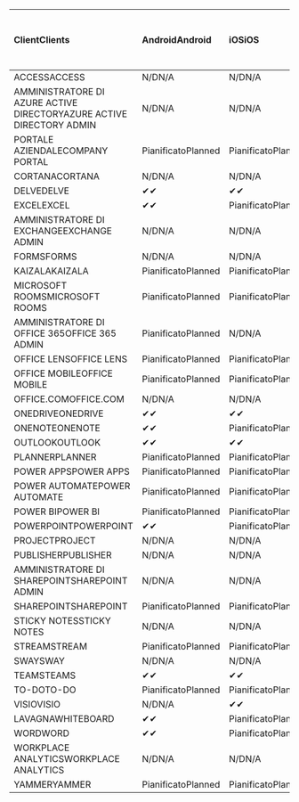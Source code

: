 <!-- This file is generated automatically. Changes made to this file will be overwritten.-->
|<span data-ttu-id="c046f-101">Client</span><span class="sxs-lookup"><span data-stu-id="c046f-101">Clients</span></span>|<span data-ttu-id="c046f-102">Android</span><span class="sxs-lookup"><span data-stu-id="c046f-102">Android</span></span>|<span data-ttu-id="c046f-103">iOS</span><span class="sxs-lookup"><span data-stu-id="c046f-103">iOS</span></span>|<span data-ttu-id="c046f-104">Mac</span><span class="sxs-lookup"><span data-stu-id="c046f-104">Mac</span></span>|<span data-ttu-id="c046f-105">Windows 10</span><span class="sxs-lookup"><span data-stu-id="c046f-105">Windows 10</span></span><br><span data-ttu-id="c046f-106">Desktop</span><span class="sxs-lookup"><span data-stu-id="c046f-106">Desktop</span></span>|<span data-ttu-id="c046f-107">Windows 10</span><span class="sxs-lookup"><span data-stu-id="c046f-107">Windows 10</span></span><br><span data-ttu-id="c046f-108">App moderne</span><span class="sxs-lookup"><span data-stu-id="c046f-108">Modern Apps</span></span>|
|:-|:-|:-|:-|:-|:-|
|<span data-ttu-id="c046f-109">ACCESS</span><span class="sxs-lookup"><span data-stu-id="c046f-109">ACCESS</span></span>|<span data-ttu-id="c046f-110">N/D</span><span class="sxs-lookup"><span data-stu-id="c046f-110">N/A</span></span>|<span data-ttu-id="c046f-111">N/D</span><span class="sxs-lookup"><span data-stu-id="c046f-111">N/A</span></span>|<span data-ttu-id="c046f-112">N/D</span><span class="sxs-lookup"><span data-stu-id="c046f-112">N/A</span></span>|<span data-ttu-id="c046f-113">Pianificato</span><span class="sxs-lookup"><span data-stu-id="c046f-113">Planned</span></span>|<span data-ttu-id="c046f-114">N/D</span><span class="sxs-lookup"><span data-stu-id="c046f-114">N/A</span></span>|
|<span data-ttu-id="c046f-115">AMMINISTRATORE DI AZURE ACTIVE DIRECTORY</span><span class="sxs-lookup"><span data-stu-id="c046f-115">AZURE ACTIVE DIRECTORY ADMIN</span></span>|<span data-ttu-id="c046f-116">N/D</span><span class="sxs-lookup"><span data-stu-id="c046f-116">N/A</span></span>|<span data-ttu-id="c046f-117">N/D</span><span class="sxs-lookup"><span data-stu-id="c046f-117">N/A</span></span>|<span data-ttu-id="c046f-118">N/D</span><span class="sxs-lookup"><span data-stu-id="c046f-118">N/A</span></span>|<span data-ttu-id="c046f-119">Pianificato</span><span class="sxs-lookup"><span data-stu-id="c046f-119">Planned</span></span>|<span data-ttu-id="c046f-120">N/D</span><span class="sxs-lookup"><span data-stu-id="c046f-120">N/A</span></span>|
|<span data-ttu-id="c046f-121">PORTALE AZIENDALE</span><span class="sxs-lookup"><span data-stu-id="c046f-121">COMPANY PORTAL</span></span>|<span data-ttu-id="c046f-122">Pianificato</span><span class="sxs-lookup"><span data-stu-id="c046f-122">Planned</span></span>|<span data-ttu-id="c046f-123">Pianificato</span><span class="sxs-lookup"><span data-stu-id="c046f-123">Planned</span></span>|<span data-ttu-id="c046f-124">Pianificato</span><span class="sxs-lookup"><span data-stu-id="c046f-124">Planned</span></span>|<span data-ttu-id="c046f-125">N/D</span><span class="sxs-lookup"><span data-stu-id="c046f-125">N/A</span></span>|<span data-ttu-id="c046f-126">Pianificato</span><span class="sxs-lookup"><span data-stu-id="c046f-126">Planned</span></span>|
|<span data-ttu-id="c046f-127">CORTANA</span><span class="sxs-lookup"><span data-stu-id="c046f-127">CORTANA</span></span>|<span data-ttu-id="c046f-128">N/D</span><span class="sxs-lookup"><span data-stu-id="c046f-128">N/A</span></span>|<span data-ttu-id="c046f-129">N/D</span><span class="sxs-lookup"><span data-stu-id="c046f-129">N/A</span></span>|<span data-ttu-id="c046f-130">N/D</span><span class="sxs-lookup"><span data-stu-id="c046f-130">N/A</span></span>|<span data-ttu-id="c046f-131">N/D</span><span class="sxs-lookup"><span data-stu-id="c046f-131">N/A</span></span>|<span data-ttu-id="c046f-132">Pianificato</span><span class="sxs-lookup"><span data-stu-id="c046f-132">Planned</span></span>|
|<span data-ttu-id="c046f-133">DELVE</span><span class="sxs-lookup"><span data-stu-id="c046f-133">DELVE</span></span>|<span data-ttu-id="c046f-134">✔</span><span class="sxs-lookup"><span data-stu-id="c046f-134">✔</span></span>|<span data-ttu-id="c046f-135">✔</span><span class="sxs-lookup"><span data-stu-id="c046f-135">✔</span></span>|<span data-ttu-id="c046f-136">N/D</span><span class="sxs-lookup"><span data-stu-id="c046f-136">N/A</span></span>|<span data-ttu-id="c046f-137">N/D</span><span class="sxs-lookup"><span data-stu-id="c046f-137">N/A</span></span>|<span data-ttu-id="c046f-138">N/D</span><span class="sxs-lookup"><span data-stu-id="c046f-138">N/A</span></span>|
|<span data-ttu-id="c046f-139">EXCEL</span><span class="sxs-lookup"><span data-stu-id="c046f-139">EXCEL</span></span>|<span data-ttu-id="c046f-140">✔</span><span class="sxs-lookup"><span data-stu-id="c046f-140">✔</span></span>|<span data-ttu-id="c046f-141">Pianificato</span><span class="sxs-lookup"><span data-stu-id="c046f-141">Planned</span></span>|<span data-ttu-id="c046f-142">Pianificato</span><span class="sxs-lookup"><span data-stu-id="c046f-142">Planned</span></span>|<span data-ttu-id="c046f-143">Pianificato</span><span class="sxs-lookup"><span data-stu-id="c046f-143">Planned</span></span>|<span data-ttu-id="c046f-144">N/D</span><span class="sxs-lookup"><span data-stu-id="c046f-144">N/A</span></span>|
|<span data-ttu-id="c046f-145">AMMINISTRATORE DI EXCHANGE</span><span class="sxs-lookup"><span data-stu-id="c046f-145">EXCHANGE ADMIN</span></span>|<span data-ttu-id="c046f-146">N/D</span><span class="sxs-lookup"><span data-stu-id="c046f-146">N/A</span></span>|<span data-ttu-id="c046f-147">N/D</span><span class="sxs-lookup"><span data-stu-id="c046f-147">N/A</span></span>|<span data-ttu-id="c046f-148">N/D</span><span class="sxs-lookup"><span data-stu-id="c046f-148">N/A</span></span>|<span data-ttu-id="c046f-149">✔</span><span class="sxs-lookup"><span data-stu-id="c046f-149">✔</span></span>|<span data-ttu-id="c046f-150">N/D</span><span class="sxs-lookup"><span data-stu-id="c046f-150">N/A</span></span>|
|<span data-ttu-id="c046f-151">FORMS</span><span class="sxs-lookup"><span data-stu-id="c046f-151">FORMS</span></span>|<span data-ttu-id="c046f-152">N/D</span><span class="sxs-lookup"><span data-stu-id="c046f-152">N/A</span></span>|<span data-ttu-id="c046f-153">N/D</span><span class="sxs-lookup"><span data-stu-id="c046f-153">N/A</span></span>|<span data-ttu-id="c046f-154">N/D</span><span class="sxs-lookup"><span data-stu-id="c046f-154">N/A</span></span>|<span data-ttu-id="c046f-155">N/D</span><span class="sxs-lookup"><span data-stu-id="c046f-155">N/A</span></span>|<span data-ttu-id="c046f-156">N/D</span><span class="sxs-lookup"><span data-stu-id="c046f-156">N/A</span></span>|
|<span data-ttu-id="c046f-157">KAIZALA</span><span class="sxs-lookup"><span data-stu-id="c046f-157">KAIZALA</span></span>|<span data-ttu-id="c046f-158">Pianificato</span><span class="sxs-lookup"><span data-stu-id="c046f-158">Planned</span></span>|<span data-ttu-id="c046f-159">Pianificato</span><span class="sxs-lookup"><span data-stu-id="c046f-159">Planned</span></span>|<span data-ttu-id="c046f-160">N/D</span><span class="sxs-lookup"><span data-stu-id="c046f-160">N/A</span></span>|<span data-ttu-id="c046f-161">N/D</span><span class="sxs-lookup"><span data-stu-id="c046f-161">N/A</span></span>|<span data-ttu-id="c046f-162">N/D</span><span class="sxs-lookup"><span data-stu-id="c046f-162">N/A</span></span>|
|<span data-ttu-id="c046f-163">MICROSOFT ROOMS</span><span class="sxs-lookup"><span data-stu-id="c046f-163">MICROSOFT ROOMS</span></span>|<span data-ttu-id="c046f-164">Pianificato</span><span class="sxs-lookup"><span data-stu-id="c046f-164">Planned</span></span>|<span data-ttu-id="c046f-165">Pianificato</span><span class="sxs-lookup"><span data-stu-id="c046f-165">Planned</span></span>|<span data-ttu-id="c046f-166">N/D</span><span class="sxs-lookup"><span data-stu-id="c046f-166">N/A</span></span>|<span data-ttu-id="c046f-167">N/D</span><span class="sxs-lookup"><span data-stu-id="c046f-167">N/A</span></span>|<span data-ttu-id="c046f-168">N/D</span><span class="sxs-lookup"><span data-stu-id="c046f-168">N/A</span></span>|
|<span data-ttu-id="c046f-169">AMMINISTRATORE DI OFFICE 365</span><span class="sxs-lookup"><span data-stu-id="c046f-169">OFFICE 365 ADMIN</span></span>|<span data-ttu-id="c046f-170">Pianificato</span><span class="sxs-lookup"><span data-stu-id="c046f-170">Planned</span></span>|<span data-ttu-id="c046f-171">N/D</span><span class="sxs-lookup"><span data-stu-id="c046f-171">N/A</span></span>|<span data-ttu-id="c046f-172">N/D</span><span class="sxs-lookup"><span data-stu-id="c046f-172">N/A</span></span>|<span data-ttu-id="c046f-173">N/D</span><span class="sxs-lookup"><span data-stu-id="c046f-173">N/A</span></span>|<span data-ttu-id="c046f-174">N/D</span><span class="sxs-lookup"><span data-stu-id="c046f-174">N/A</span></span>|
|<span data-ttu-id="c046f-175">OFFICE LENS</span><span class="sxs-lookup"><span data-stu-id="c046f-175">OFFICE LENS</span></span>|<span data-ttu-id="c046f-176">Pianificato</span><span class="sxs-lookup"><span data-stu-id="c046f-176">Planned</span></span>|<span data-ttu-id="c046f-177">Pianificato</span><span class="sxs-lookup"><span data-stu-id="c046f-177">Planned</span></span>|<span data-ttu-id="c046f-178">N/D</span><span class="sxs-lookup"><span data-stu-id="c046f-178">N/A</span></span>|<span data-ttu-id="c046f-179">N/D</span><span class="sxs-lookup"><span data-stu-id="c046f-179">N/A</span></span>|<span data-ttu-id="c046f-180">N/D</span><span class="sxs-lookup"><span data-stu-id="c046f-180">N/A</span></span>|
|<span data-ttu-id="c046f-181">OFFICE MOBILE</span><span class="sxs-lookup"><span data-stu-id="c046f-181">OFFICE MOBILE</span></span>|<span data-ttu-id="c046f-182">Pianificato</span><span class="sxs-lookup"><span data-stu-id="c046f-182">Planned</span></span>|<span data-ttu-id="c046f-183">Pianificato</span><span class="sxs-lookup"><span data-stu-id="c046f-183">Planned</span></span>|<span data-ttu-id="c046f-184">N/D</span><span class="sxs-lookup"><span data-stu-id="c046f-184">N/A</span></span>|<span data-ttu-id="c046f-185">N/D</span><span class="sxs-lookup"><span data-stu-id="c046f-185">N/A</span></span>|<span data-ttu-id="c046f-186">N/D</span><span class="sxs-lookup"><span data-stu-id="c046f-186">N/A</span></span>|
|<span data-ttu-id="c046f-187">OFFICE.COM</span><span class="sxs-lookup"><span data-stu-id="c046f-187">OFFICE.COM</span></span>|<span data-ttu-id="c046f-188">N/D</span><span class="sxs-lookup"><span data-stu-id="c046f-188">N/A</span></span>|<span data-ttu-id="c046f-189">N/D</span><span class="sxs-lookup"><span data-stu-id="c046f-189">N/A</span></span>|<span data-ttu-id="c046f-190">N/D</span><span class="sxs-lookup"><span data-stu-id="c046f-190">N/A</span></span>|<span data-ttu-id="c046f-191">N/D</span><span class="sxs-lookup"><span data-stu-id="c046f-191">N/A</span></span>|<span data-ttu-id="c046f-192">Pianificato</span><span class="sxs-lookup"><span data-stu-id="c046f-192">Planned</span></span>|
|<span data-ttu-id="c046f-193">ONEDRIVE</span><span class="sxs-lookup"><span data-stu-id="c046f-193">ONEDRIVE</span></span>|<span data-ttu-id="c046f-194">✔</span><span class="sxs-lookup"><span data-stu-id="c046f-194">✔</span></span>|<span data-ttu-id="c046f-195">✔</span><span class="sxs-lookup"><span data-stu-id="c046f-195">✔</span></span>|<span data-ttu-id="c046f-196">✔</span><span class="sxs-lookup"><span data-stu-id="c046f-196">✔</span></span>|<span data-ttu-id="c046f-197">✔</span><span class="sxs-lookup"><span data-stu-id="c046f-197">✔</span></span>|<span data-ttu-id="c046f-198">Pianificato</span><span class="sxs-lookup"><span data-stu-id="c046f-198">Planned</span></span>|
|<span data-ttu-id="c046f-199">ONENOTE</span><span class="sxs-lookup"><span data-stu-id="c046f-199">ONENOTE</span></span>|<span data-ttu-id="c046f-200">✔</span><span class="sxs-lookup"><span data-stu-id="c046f-200">✔</span></span>|<span data-ttu-id="c046f-201">Pianificato</span><span class="sxs-lookup"><span data-stu-id="c046f-201">Planned</span></span>|<span data-ttu-id="c046f-202">Pianificato</span><span class="sxs-lookup"><span data-stu-id="c046f-202">Planned</span></span>|<span data-ttu-id="c046f-203">Pianificato</span><span class="sxs-lookup"><span data-stu-id="c046f-203">Planned</span></span>|<span data-ttu-id="c046f-204">Pianificato</span><span class="sxs-lookup"><span data-stu-id="c046f-204">Planned</span></span>|
|<span data-ttu-id="c046f-205">OUTLOOK</span><span class="sxs-lookup"><span data-stu-id="c046f-205">OUTLOOK</span></span>|<span data-ttu-id="c046f-206">✔</span><span class="sxs-lookup"><span data-stu-id="c046f-206">✔</span></span>|<span data-ttu-id="c046f-207">✔</span><span class="sxs-lookup"><span data-stu-id="c046f-207">✔</span></span>|<span data-ttu-id="c046f-208">Pianificato</span><span class="sxs-lookup"><span data-stu-id="c046f-208">Planned</span></span>|<span data-ttu-id="c046f-209">Pianificato</span><span class="sxs-lookup"><span data-stu-id="c046f-209">Planned</span></span>|<span data-ttu-id="c046f-210">Pianificato</span><span class="sxs-lookup"><span data-stu-id="c046f-210">Planned</span></span>|
|<span data-ttu-id="c046f-211">PLANNER</span><span class="sxs-lookup"><span data-stu-id="c046f-211">PLANNER</span></span>|<span data-ttu-id="c046f-212">Pianificato</span><span class="sxs-lookup"><span data-stu-id="c046f-212">Planned</span></span>|<span data-ttu-id="c046f-213">Pianificato</span><span class="sxs-lookup"><span data-stu-id="c046f-213">Planned</span></span>|<span data-ttu-id="c046f-214">N/D</span><span class="sxs-lookup"><span data-stu-id="c046f-214">N/A</span></span>|<span data-ttu-id="c046f-215">N/D</span><span class="sxs-lookup"><span data-stu-id="c046f-215">N/A</span></span>|<span data-ttu-id="c046f-216">N/D</span><span class="sxs-lookup"><span data-stu-id="c046f-216">N/A</span></span>|
|<span data-ttu-id="c046f-217">POWER APPS</span><span class="sxs-lookup"><span data-stu-id="c046f-217">POWER APPS</span></span>|<span data-ttu-id="c046f-218">Pianificato</span><span class="sxs-lookup"><span data-stu-id="c046f-218">Planned</span></span>|<span data-ttu-id="c046f-219">Pianificato</span><span class="sxs-lookup"><span data-stu-id="c046f-219">Planned</span></span>|<span data-ttu-id="c046f-220">N/D</span><span class="sxs-lookup"><span data-stu-id="c046f-220">N/A</span></span>|<span data-ttu-id="c046f-221">N/D</span><span class="sxs-lookup"><span data-stu-id="c046f-221">N/A</span></span>|<span data-ttu-id="c046f-222">Pianificato</span><span class="sxs-lookup"><span data-stu-id="c046f-222">Planned</span></span>|
|<span data-ttu-id="c046f-223">POWER AUTOMATE</span><span class="sxs-lookup"><span data-stu-id="c046f-223">POWER AUTOMATE</span></span>|<span data-ttu-id="c046f-224">Pianificato</span><span class="sxs-lookup"><span data-stu-id="c046f-224">Planned</span></span>|<span data-ttu-id="c046f-225">Pianificato</span><span class="sxs-lookup"><span data-stu-id="c046f-225">Planned</span></span>|<span data-ttu-id="c046f-226">N/D</span><span class="sxs-lookup"><span data-stu-id="c046f-226">N/A</span></span>|<span data-ttu-id="c046f-227">N/D</span><span class="sxs-lookup"><span data-stu-id="c046f-227">N/A</span></span>|<span data-ttu-id="c046f-228">N/D</span><span class="sxs-lookup"><span data-stu-id="c046f-228">N/A</span></span>|
|<span data-ttu-id="c046f-229">POWER BI</span><span class="sxs-lookup"><span data-stu-id="c046f-229">POWER BI</span></span>|<span data-ttu-id="c046f-230">Pianificato</span><span class="sxs-lookup"><span data-stu-id="c046f-230">Planned</span></span>|<span data-ttu-id="c046f-231">Pianificato</span><span class="sxs-lookup"><span data-stu-id="c046f-231">Planned</span></span>|<span data-ttu-id="c046f-232">N/D</span><span class="sxs-lookup"><span data-stu-id="c046f-232">N/A</span></span>|<span data-ttu-id="c046f-233">Pianificato</span><span class="sxs-lookup"><span data-stu-id="c046f-233">Planned</span></span>|<span data-ttu-id="c046f-234">Pianificato</span><span class="sxs-lookup"><span data-stu-id="c046f-234">Planned</span></span>|
|<span data-ttu-id="c046f-235">POWERPOINT</span><span class="sxs-lookup"><span data-stu-id="c046f-235">POWERPOINT</span></span>|<span data-ttu-id="c046f-236">✔</span><span class="sxs-lookup"><span data-stu-id="c046f-236">✔</span></span>|<span data-ttu-id="c046f-237">Pianificato</span><span class="sxs-lookup"><span data-stu-id="c046f-237">Planned</span></span>|<span data-ttu-id="c046f-238">Pianificato</span><span class="sxs-lookup"><span data-stu-id="c046f-238">Planned</span></span>|<span data-ttu-id="c046f-239">Pianificato</span><span class="sxs-lookup"><span data-stu-id="c046f-239">Planned</span></span>|<span data-ttu-id="c046f-240">N/D</span><span class="sxs-lookup"><span data-stu-id="c046f-240">N/A</span></span>|
|<span data-ttu-id="c046f-241">PROJECT</span><span class="sxs-lookup"><span data-stu-id="c046f-241">PROJECT</span></span>|<span data-ttu-id="c046f-242">N/D</span><span class="sxs-lookup"><span data-stu-id="c046f-242">N/A</span></span>|<span data-ttu-id="c046f-243">N/D</span><span class="sxs-lookup"><span data-stu-id="c046f-243">N/A</span></span>|<span data-ttu-id="c046f-244">N/D</span><span class="sxs-lookup"><span data-stu-id="c046f-244">N/A</span></span>|<span data-ttu-id="c046f-245">Pianificato</span><span class="sxs-lookup"><span data-stu-id="c046f-245">Planned</span></span>|<span data-ttu-id="c046f-246">N/D</span><span class="sxs-lookup"><span data-stu-id="c046f-246">N/A</span></span>|
|<span data-ttu-id="c046f-247">PUBLISHER</span><span class="sxs-lookup"><span data-stu-id="c046f-247">PUBLISHER</span></span>|<span data-ttu-id="c046f-248">N/D</span><span class="sxs-lookup"><span data-stu-id="c046f-248">N/A</span></span>|<span data-ttu-id="c046f-249">N/D</span><span class="sxs-lookup"><span data-stu-id="c046f-249">N/A</span></span>|<span data-ttu-id="c046f-250">N/D</span><span class="sxs-lookup"><span data-stu-id="c046f-250">N/A</span></span>|<span data-ttu-id="c046f-251">✔</span><span class="sxs-lookup"><span data-stu-id="c046f-251">✔</span></span>|<span data-ttu-id="c046f-252">N/D</span><span class="sxs-lookup"><span data-stu-id="c046f-252">N/A</span></span>|
|<span data-ttu-id="c046f-253">AMMINISTRATORE DI SHAREPOINT</span><span class="sxs-lookup"><span data-stu-id="c046f-253">SHAREPOINT ADMIN</span></span>|<span data-ttu-id="c046f-254">N/D</span><span class="sxs-lookup"><span data-stu-id="c046f-254">N/A</span></span>|<span data-ttu-id="c046f-255">N/D</span><span class="sxs-lookup"><span data-stu-id="c046f-255">N/A</span></span>|<span data-ttu-id="c046f-256">N/D</span><span class="sxs-lookup"><span data-stu-id="c046f-256">N/A</span></span>|<span data-ttu-id="c046f-257">Pianificato</span><span class="sxs-lookup"><span data-stu-id="c046f-257">Planned</span></span>|<span data-ttu-id="c046f-258">N/D</span><span class="sxs-lookup"><span data-stu-id="c046f-258">N/A</span></span>|
|<span data-ttu-id="c046f-259">SHAREPOINT</span><span class="sxs-lookup"><span data-stu-id="c046f-259">SHAREPOINT</span></span>|<span data-ttu-id="c046f-260">Pianificato</span><span class="sxs-lookup"><span data-stu-id="c046f-260">Planned</span></span>|<span data-ttu-id="c046f-261">Pianificato</span><span class="sxs-lookup"><span data-stu-id="c046f-261">Planned</span></span>|<span data-ttu-id="c046f-262">N/D</span><span class="sxs-lookup"><span data-stu-id="c046f-262">N/A</span></span>|<span data-ttu-id="c046f-263">N/D</span><span class="sxs-lookup"><span data-stu-id="c046f-263">N/A</span></span>|<span data-ttu-id="c046f-264">N/D</span><span class="sxs-lookup"><span data-stu-id="c046f-264">N/A</span></span>|
|<span data-ttu-id="c046f-265">STICKY NOTES</span><span class="sxs-lookup"><span data-stu-id="c046f-265">STICKY NOTES</span></span>|<span data-ttu-id="c046f-266">N/D</span><span class="sxs-lookup"><span data-stu-id="c046f-266">N/A</span></span>|<span data-ttu-id="c046f-267">N/D</span><span class="sxs-lookup"><span data-stu-id="c046f-267">N/A</span></span>|<span data-ttu-id="c046f-268">N/D</span><span class="sxs-lookup"><span data-stu-id="c046f-268">N/A</span></span>|<span data-ttu-id="c046f-269">N/D</span><span class="sxs-lookup"><span data-stu-id="c046f-269">N/A</span></span>|<span data-ttu-id="c046f-270">Pianificato</span><span class="sxs-lookup"><span data-stu-id="c046f-270">Planned</span></span>|
|<span data-ttu-id="c046f-271">STREAM</span><span class="sxs-lookup"><span data-stu-id="c046f-271">STREAM</span></span>|<span data-ttu-id="c046f-272">Pianificato</span><span class="sxs-lookup"><span data-stu-id="c046f-272">Planned</span></span>|<span data-ttu-id="c046f-273">Pianificato</span><span class="sxs-lookup"><span data-stu-id="c046f-273">Planned</span></span>|<span data-ttu-id="c046f-274">N/D</span><span class="sxs-lookup"><span data-stu-id="c046f-274">N/A</span></span>|<span data-ttu-id="c046f-275">N/D</span><span class="sxs-lookup"><span data-stu-id="c046f-275">N/A</span></span>|<span data-ttu-id="c046f-276">N/D</span><span class="sxs-lookup"><span data-stu-id="c046f-276">N/A</span></span>|
|<span data-ttu-id="c046f-277">SWAY</span><span class="sxs-lookup"><span data-stu-id="c046f-277">SWAY</span></span>|<span data-ttu-id="c046f-278">N/D</span><span class="sxs-lookup"><span data-stu-id="c046f-278">N/A</span></span>|<span data-ttu-id="c046f-279">N/D</span><span class="sxs-lookup"><span data-stu-id="c046f-279">N/A</span></span>|<span data-ttu-id="c046f-280">N/D</span><span class="sxs-lookup"><span data-stu-id="c046f-280">N/A</span></span>|<span data-ttu-id="c046f-281">N/D</span><span class="sxs-lookup"><span data-stu-id="c046f-281">N/A</span></span>|<span data-ttu-id="c046f-282">Pianificato</span><span class="sxs-lookup"><span data-stu-id="c046f-282">Planned</span></span>|
|<span data-ttu-id="c046f-283">TEAMS</span><span class="sxs-lookup"><span data-stu-id="c046f-283">TEAMS</span></span>|<span data-ttu-id="c046f-284">✔</span><span class="sxs-lookup"><span data-stu-id="c046f-284">✔</span></span>|<span data-ttu-id="c046f-285">✔</span><span class="sxs-lookup"><span data-stu-id="c046f-285">✔</span></span>|<span data-ttu-id="c046f-286">✔</span><span class="sxs-lookup"><span data-stu-id="c046f-286">✔</span></span>|<span data-ttu-id="c046f-287">✔</span><span class="sxs-lookup"><span data-stu-id="c046f-287">✔</span></span>|<span data-ttu-id="c046f-288">N/D</span><span class="sxs-lookup"><span data-stu-id="c046f-288">N/A</span></span>|
|<span data-ttu-id="c046f-289">TO-DO</span><span class="sxs-lookup"><span data-stu-id="c046f-289">TO-DO</span></span>|<span data-ttu-id="c046f-290">Pianificato</span><span class="sxs-lookup"><span data-stu-id="c046f-290">Planned</span></span>|<span data-ttu-id="c046f-291">Pianificato</span><span class="sxs-lookup"><span data-stu-id="c046f-291">Planned</span></span>|<span data-ttu-id="c046f-292">Pianificato</span><span class="sxs-lookup"><span data-stu-id="c046f-292">Planned</span></span>|<span data-ttu-id="c046f-293">N/D</span><span class="sxs-lookup"><span data-stu-id="c046f-293">N/A</span></span>|<span data-ttu-id="c046f-294">Pianificato</span><span class="sxs-lookup"><span data-stu-id="c046f-294">Planned</span></span>|
|<span data-ttu-id="c046f-295">VISIO</span><span class="sxs-lookup"><span data-stu-id="c046f-295">VISIO</span></span>|<span data-ttu-id="c046f-296">N/D</span><span class="sxs-lookup"><span data-stu-id="c046f-296">N/A</span></span>|<span data-ttu-id="c046f-297">✔</span><span class="sxs-lookup"><span data-stu-id="c046f-297">✔</span></span>|<span data-ttu-id="c046f-298">N/D</span><span class="sxs-lookup"><span data-stu-id="c046f-298">N/A</span></span>|<span data-ttu-id="c046f-299">Pianificato</span><span class="sxs-lookup"><span data-stu-id="c046f-299">Planned</span></span>|<span data-ttu-id="c046f-300">N/D</span><span class="sxs-lookup"><span data-stu-id="c046f-300">N/A</span></span>|
|<span data-ttu-id="c046f-301">LAVAGNA</span><span class="sxs-lookup"><span data-stu-id="c046f-301">WHITEBOARD</span></span>|<span data-ttu-id="c046f-302">✔</span><span class="sxs-lookup"><span data-stu-id="c046f-302">✔</span></span>|<span data-ttu-id="c046f-303">Pianificato</span><span class="sxs-lookup"><span data-stu-id="c046f-303">Planned</span></span>|<span data-ttu-id="c046f-304">N/D</span><span class="sxs-lookup"><span data-stu-id="c046f-304">N/A</span></span>|<span data-ttu-id="c046f-305">N/D</span><span class="sxs-lookup"><span data-stu-id="c046f-305">N/A</span></span>|<span data-ttu-id="c046f-306">Pianificato</span><span class="sxs-lookup"><span data-stu-id="c046f-306">Planned</span></span>|
|<span data-ttu-id="c046f-307">WORD</span><span class="sxs-lookup"><span data-stu-id="c046f-307">WORD</span></span>|<span data-ttu-id="c046f-308">✔</span><span class="sxs-lookup"><span data-stu-id="c046f-308">✔</span></span>|<span data-ttu-id="c046f-309">Pianificato</span><span class="sxs-lookup"><span data-stu-id="c046f-309">Planned</span></span>|<span data-ttu-id="c046f-310">Pianificato</span><span class="sxs-lookup"><span data-stu-id="c046f-310">Planned</span></span>|<span data-ttu-id="c046f-311">Pianificato</span><span class="sxs-lookup"><span data-stu-id="c046f-311">Planned</span></span>|<span data-ttu-id="c046f-312">N/D</span><span class="sxs-lookup"><span data-stu-id="c046f-312">N/A</span></span>|
|<span data-ttu-id="c046f-313">WORKPLACE ANALYTICS</span><span class="sxs-lookup"><span data-stu-id="c046f-313">WORKPLACE ANALYTICS</span></span>|<span data-ttu-id="c046f-314">N/D</span><span class="sxs-lookup"><span data-stu-id="c046f-314">N/A</span></span>|<span data-ttu-id="c046f-315">N/D</span><span class="sxs-lookup"><span data-stu-id="c046f-315">N/A</span></span>|<span data-ttu-id="c046f-316">N/D</span><span class="sxs-lookup"><span data-stu-id="c046f-316">N/A</span></span>|<span data-ttu-id="c046f-317">N/D</span><span class="sxs-lookup"><span data-stu-id="c046f-317">N/A</span></span>|<span data-ttu-id="c046f-318">N/D</span><span class="sxs-lookup"><span data-stu-id="c046f-318">N/A</span></span>|
|<span data-ttu-id="c046f-319">YAMMER</span><span class="sxs-lookup"><span data-stu-id="c046f-319">YAMMER</span></span>|<span data-ttu-id="c046f-320">Pianificato</span><span class="sxs-lookup"><span data-stu-id="c046f-320">Planned</span></span>|<span data-ttu-id="c046f-321">Pianificato</span><span class="sxs-lookup"><span data-stu-id="c046f-321">Planned</span></span>|<span data-ttu-id="c046f-322">Pianificato</span><span class="sxs-lookup"><span data-stu-id="c046f-322">Planned</span></span>|<span data-ttu-id="c046f-323">Pianificato</span><span class="sxs-lookup"><span data-stu-id="c046f-323">Planned</span></span>|<span data-ttu-id="c046f-324">N/D</span><span class="sxs-lookup"><span data-stu-id="c046f-324">N/A</span></span>|
